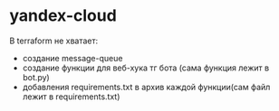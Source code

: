 # yandex-cloud

В terraform не хватает:

- создание message-queue
- создание функции для веб-хука тг бота (сама функция лежит в bot.py)
- добавления requirements.txt в архив каждой функции(сам файл лежит в requirements.txt)
